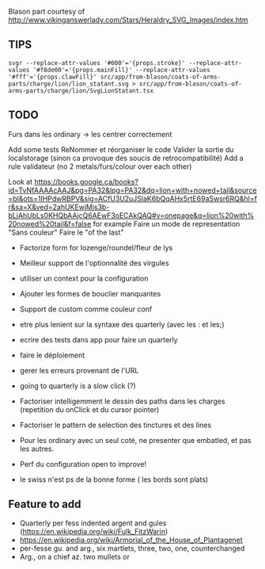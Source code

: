 Blason part courtesy of http://www.vikinganswerlady.com/Stars/Heraldry_SVG_Images/index.htm

## TIPS

```
svgr --replace-attr-values '#000'='{props.stroke}' --replace-attr-values '#f8de00'='{props.mainFill}' --replace-attr-values '#fff'='{props.clawFill}' src/app/from-blason/coats-of-arms-parts/charge/lion/lion_statant.svg > src/app/from-blason/coats-of-arms-parts/charge/lion/SvgLionStatant.tsx
```

## TODO

Furs dans les ordinary -> les centrer correctement

Add some tests
ReNommer et réorganiser le code
Valider la sortie du localstorage (sinon ca provoque des soucis de retrocompatibilité)
Add a rule validateur (no 2 metals/furs/colour over each other)

Look at https://books.google.ca/books?id=TvNfAAAAcAAJ&pg=PA32&lpg=PA32&dq=lion+with+nowed+tail&source=bl&ots=1IHPdwRBPV&sig=ACfU3U2uJSlaK6bQqAHx5rtE69aSwsr6RQ&hl=fr&sa=X&ved=2ahUKEwjMjs3b-bLjAhUbLs0KHQbAAjcQ6AEwF3oECAkQAQ#v=onepage&q=lion%20with%20nowed%20tail&f=false for example
Faire un mode de representation "Sans couleur"
Faire le "of the last"

- Factorize form for lozenge/roundel/fleur de lys

- Meilleur support de l'optionnalité des virgules
- utiliser un context pour la configuration
- Ajouter les formes de bouclier manquantes
- Support de custom comme couleur conf
- etre plus lenient sur la syntaxe des quarterly (avec les : et les;)
- ecrire des tests dans app pour faire un quarterly
- faire le déploiement
- gerer les erreurs provenant de l'URL
- going to quarterly is a slow click (?)
- Factoriser intelligemment le dessin des paths dans les charges (repetition du onClick et du cursor pointer)
- Factoriser le pattern de selection des tinctures et des lines
- Pour les ordinary avec un seul coté, ne presenter que embatled, et pas les autres.
- Perf du configuration open to improve!
- le swiss n'est ps de la bonne forme ( les bords sont plats)

## Feature to add

- Quarterly per fess indented argent and gules (https://en.wikipedia.org/wiki/Fulk_FitzWarin)
- https://en.wikipedia.org/wiki/Armorial_of_the_House_of_Plantagenet
- per-fesse gu. and arg., six martlets, three, two, one, counterchanged
- Arg., on a chief az. two mullets or
